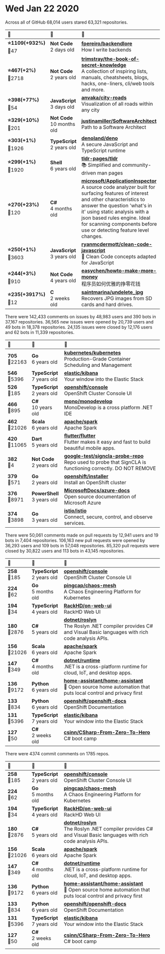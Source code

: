 # Wed Jan 22 2020

Across all of GitHub 68,014 users stared 
63,321 repositories. 

| :page_with_curl: | :calendar: | :page_with_curl: |
| :--- | :--- | :--- |
| **:star:1109(+932%)**<br>:twisted_rightwards_arrows:47 | **Not Code**<br>2 days old | **[fpereiro/backendlore](https://github.com/fpereiro/backendlore)**<br>How I write backends |
| **:star:467(+2%)**<br>:twisted_rightwards_arrows:2718 | **Not Code**<br>2 years old | **[trimstray/the-book-of-secret-knowledge](https://github.com/trimstray/the-book-of-secret-knowledge)**<br>A collection of inspiring lists, manuals, cheatsheets, blogs, hacks, one-liners, cli/web tools and more. |
| **:star:398(+77%)**<br>:twisted_rightwards_arrows:54 | **JavaScript**<br>3 days old | **[anvaka/city-roads](https://github.com/anvaka/city-roads)**<br>Visualization of all roads within any city |
| **:star:329(+10%)**<br>:twisted_rightwards_arrows:201 | **Not Code**<br>10 months old | **[justinamiller/SoftwareArchitect](https://github.com/justinamiller/SoftwareArchitect)**<br>Path to a Software Architect |
| **:star:303(+1%)**<br>:twisted_rightwards_arrows:1926 | **TypeScript**<br>2 years old | **[denoland/deno](https://github.com/denoland/deno)**<br>A secure JavaScript and TypeScript runtime |
| **:star:299(+1%)**<br>:twisted_rightwards_arrows:1920 | **Shell**<br>6 years old | **[tldr-pages/tldr](https://github.com/tldr-pages/tldr)**<br>📚 Simplified and community-driven man pages |
| **:star:270(+23%)**<br>:twisted_rightwards_arrows:120 | **C#**<br>4 months old | **[microsoft/ApplicationInspector](https://github.com/microsoft/ApplicationInspector)**<br>A source code analyzer built for surfacing features of interest and other characteristics to answer the question 'what's in it' using static analysis with a json based rules engine. Ideal for scanning components before use or detecting feature level changes. |
| **:star:250(+1%)**<br>:twisted_rightwards_arrows:3603 | **JavaScript**<br>3 years old | **[ryanmcdermott/clean-code-javascript](https://github.com/ryanmcdermott/clean-code-javascript)**<br>:bathtub: Clean Code concepts adapted for JavaScript |
| **:star:244(+3%)**<br>:twisted_rightwards_arrows:910 | **Not Code**<br>4 years old | **[easychen/howto-make-more-money](https://github.com/easychen/howto-make-more-money)**<br>程序员如何优雅的挣零花钱 |
| **:star:235(+3917%)**<br>:twisted_rightwards_arrows:12 | **C**<br>2 weeks old | **[saintmarina/undelete_jpg](https://github.com/saintmarina/undelete_jpg)**<br>Recovers JPG images from SD cards and hard drives. |

There were 142,433 comments on issues by 48,983 users and 390 bots in 37,167 repositories.
36,565 new issues were opened by 20,739 users and 49 bots in 18,378 repositories.
24,135 issues were closed by 12,176 users and 62 bots in 11,339 repositories.

| :speech_balloon: | :calendar: | :page_with_curl: |
| :--- | :--- | :--- |
| **705**<br>:twisted_rightwards_arrows:22163 | **Go**<br>6 years old | **[kubernetes/kubernetes](https://github.com/kubernetes/kubernetes)**<br>Production-Grade Container Scheduling and Management |
| **546**<br>:twisted_rightwards_arrows:5396 | **TypeScript**<br>7 years old | **[elastic/kibana](https://github.com/elastic/kibana)**<br>Your window into the Elastic Stack |
| **526**<br>:twisted_rightwards_arrows:185 | **TypeScript**<br>2 years old | **[openshift/console](https://github.com/openshift/console)**<br>OpenShift Cluster Console UI |
| **466**<br>:twisted_rightwards_arrows:895 | **C#**<br>10 years old | **[mono/monodevelop](https://github.com/mono/monodevelop)**<br>MonoDevelop is a cross platform .NET IDE |
| **462**<br>:twisted_rightwards_arrows:21026 | **Scala**<br>6 years old | **[apache/spark](https://github.com/apache/spark)**<br>Apache Spark |
| **420**<br>:twisted_rightwards_arrows:11065 | **Dart**<br>5 years old | **[flutter/flutter](https://github.com/flutter/flutter)**<br>Flutter makes it easy and fast to build beautiful mobile apps. |
| **382**<br>:twisted_rightwards_arrows:4 | **Not Code**<br>2 years old | **[google-test/signcla-probe-repo](https://github.com/google-test/signcla-probe-repo)**<br>Repo used to probe that SignCLA is functioning correctly.  DO NOT REMOVE |
| **379**<br>:twisted_rightwards_arrows:571 | **Go**<br>2 years old | **[openshift/installer](https://github.com/openshift/installer)**<br>Install an OpenShift cluster |
| **376**<br>:twisted_rightwards_arrows:8971 | **PowerShell**<br>3 years old | **[MicrosoftDocs/azure-docs](https://github.com/MicrosoftDocs/azure-docs)**<br>Open source documentation of Microsoft Azure |
| **374**<br>:twisted_rightwards_arrows:3898 | **Go**<br>3 years old | **[istio/istio](https://github.com/istio/istio)**<br>Connect, secure, control, and observe services. |

There were 50,061 comments made on pull requests by 12,941 users and 19 bots in 7,404 repositories.
106,163 new pull requests were opened by 36,293 users and 109 bots in 57,048 repositories.
85,320 pull requests were closed by 30,822 users and 113 bots in 43,145 repositories.

| :speech_balloon: | :calendar: | :page_with_curl: |
| :--- | :--- | :--- |
| **258**<br>:twisted_rightwards_arrows:185 | **TypeScript**<br>2 years old | **[openshift/console](https://github.com/openshift/console)**<br>OpenShift Cluster Console UI |
| **224**<br>:twisted_rightwards_arrows:62 | **Go**<br>5 months old | **[pingcap/chaos-mesh](https://github.com/pingcap/chaos-mesh)**<br>A Chaos Engineering Platform for Kubernetes |
| **194**<br>:twisted_rightwards_arrows:34 | **TypeScript**<br>4 years old | **[RackHD/on-web-ui](https://github.com/RackHD/on-web-ui)**<br>RackHD Web UI |
| **180**<br>:twisted_rightwards_arrows:2876 | **C#**<br>5 years old | **[dotnet/roslyn](https://github.com/dotnet/roslyn)**<br>The Roslyn .NET compiler provides C# and Visual Basic languages with rich code analysis APIs. |
| **156**<br>:twisted_rightwards_arrows:21026 | **Scala**<br>6 years old | **[apache/spark](https://github.com/apache/spark)**<br>Apache Spark |
| **147**<br>:twisted_rightwards_arrows:349 | **C#**<br>4 months old | **[dotnet/runtime](https://github.com/dotnet/runtime)**<br>.NET is a cross-platform runtime for cloud, IoT, and desktop apps. |
| **136**<br>:twisted_rightwards_arrows:9172 | **Python**<br>6 years old | **[home-assistant/home-assistant](https://github.com/home-assistant/home-assistant)**<br>:house_with_garden: Open source home automation that puts local control and privacy first |
| **133**<br>:twisted_rightwards_arrows:834 | **Python**<br>6 years old | **[openshift/openshift-docs](https://github.com/openshift/openshift-docs)**<br>OpenShift Documentation |
| **131**<br>:twisted_rightwards_arrows:5396 | **TypeScript**<br>7 years old | **[elastic/kibana](https://github.com/elastic/kibana)**<br>Your window into the Elastic Stack |
| **127**<br>:twisted_rightwards_arrows:50 | **C#**<br>2 weeks old | **[csinn/CSharp-From-Zero-To-Hero](https://github.com/csinn/CSharp-From-Zero-To-Hero)**<br>C# boot camp |

There were 4374 commit comments on 1785 repos.

| :speech_balloon: | :calendar: | :page_with_curl: |
| :--- | :--- | :--- |
| **258**<br>:twisted_rightwards_arrows:185 | **TypeScript**<br>2 years old | **[openshift/console](https://github.com/openshift/console)**<br>OpenShift Cluster Console UI |
| **224**<br>:twisted_rightwards_arrows:62 | **Go**<br>5 months old | **[pingcap/chaos-mesh](https://github.com/pingcap/chaos-mesh)**<br>A Chaos Engineering Platform for Kubernetes |
| **194**<br>:twisted_rightwards_arrows:34 | **TypeScript**<br>4 years old | **[RackHD/on-web-ui](https://github.com/RackHD/on-web-ui)**<br>RackHD Web UI |
| **180**<br>:twisted_rightwards_arrows:2876 | **C#**<br>5 years old | **[dotnet/roslyn](https://github.com/dotnet/roslyn)**<br>The Roslyn .NET compiler provides C# and Visual Basic languages with rich code analysis APIs. |
| **156**<br>:twisted_rightwards_arrows:21026 | **Scala**<br>6 years old | **[apache/spark](https://github.com/apache/spark)**<br>Apache Spark |
| **147**<br>:twisted_rightwards_arrows:349 | **C#**<br>4 months old | **[dotnet/runtime](https://github.com/dotnet/runtime)**<br>.NET is a cross-platform runtime for cloud, IoT, and desktop apps. |
| **136**<br>:twisted_rightwards_arrows:9172 | **Python**<br>6 years old | **[home-assistant/home-assistant](https://github.com/home-assistant/home-assistant)**<br>:house_with_garden: Open source home automation that puts local control and privacy first |
| **133**<br>:twisted_rightwards_arrows:834 | **Python**<br>6 years old | **[openshift/openshift-docs](https://github.com/openshift/openshift-docs)**<br>OpenShift Documentation |
| **131**<br>:twisted_rightwards_arrows:5396 | **TypeScript**<br>7 years old | **[elastic/kibana](https://github.com/elastic/kibana)**<br>Your window into the Elastic Stack |
| **127**<br>:twisted_rightwards_arrows:50 | **C#**<br>2 weeks old | **[csinn/CSharp-From-Zero-To-Hero](https://github.com/csinn/CSharp-From-Zero-To-Hero)**<br>C# boot camp |

